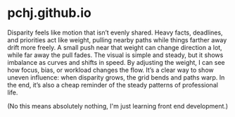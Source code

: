 # pchj.github.io

Disparity feels like motion that isn’t evenly shared. Heavy facts, deadlines, and priorities act like weight, pulling nearby paths while things farther away drift more freely. A small push near that weight can change direction a lot, while far away the pull fades. The visual is simple and steady, but it shows imbalance as curves and shifts in speed. By adjusting the weight, I can see how focus, bias, or workload changes the flow. It’s a clear way to show uneven influence: when disparity grows, the grid bends and paths warp. In the end, it’s also a cheap reminder of the steady patterns of professional life. 

(No this means absolutely nothing, I'm just learning front end development.)

